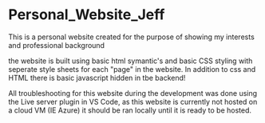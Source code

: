 # Personal_Website_Jeff
This is a personal website created for the purpose of showing my interests and professional background

the website is built using basic html symantic's and basic CSS styling with seperate style sheets for each "page" in the website.
In addition to css and HTML there is basic javascript hidden in tbe backend! 

All troubleshooting for this website during the development was done using the Live server plugin in VS Code, as this website is currently not hosted on a cloud VM (IE Azure) it should be ran locally until it is ready to be hosted.